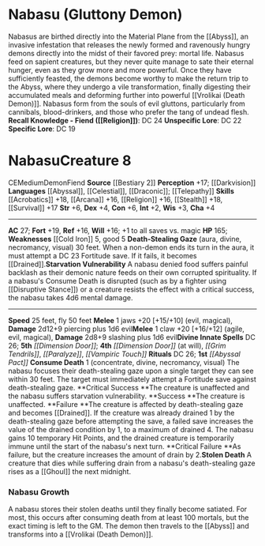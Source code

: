 ﻿---
ac: '27'
alignment: CE
all_resistance: null
burrow_speed: null
charisma: '+4'
climb_speed: null
constitution: '+6'
creature_ability:
- Consume Death
- Death-Stealing Gaze
- Starvation Vulnerability
- Stolen Death
creature_family: '[[DATABASE/monsterfamily/Demon|Demon]]'
description: 'Nabasus are birthed directly into the Material Plane from the [[DATABASE/plane/Abyss|Abyss]]
  , an invasive infestation that releases the newly formed and ravenously hungry demons
  directly into the midst of their favored prey: mortal life. Nabasus feed on sapient
  creatures, but they never quite manage to sate their eternal hunger, even as they
  grow more and more powerful. Once they have sufficiently feasted, the demons become
  worthy to make the return trip to the Abyss, where they undergo a vile transformation,
  finally digesting their accumulated meals and deforming further into powerful [[DATABASE/monster/Vrolikai
  (Death Demon)|vrolikais]] .<br/><br/>Nabasus form from the souls of evil gluttons,
  particularly from cannibals, blood-drinkers, and those who prefer the tang of undead
  flesh.<br/><br/><b><u>Recall Knowledge - Fiend</u> ( [[DATABASE/skill/Religion|Religion]]
  )</b>: DC 24<br/><b><u>Unspecific Lore</u></b>: DC 22<br/><b><u>Specific Lore</u></b>:
  DC 19<div class="viewbox">{{ viewbox(type=monster, id=600, name=Nabasu (Gluttony
  Demon)) }}</div><h1 class="title">Nabasu<span style="margin-left:auto; margin-right:0">Creature
  8</span></h1><span class="traitalignment">CE</span><span class="traitsize">Medium</span><span
  class="trait"> [[DATABASE/trait/Demon|Demon]] </span><span class="trait"> [[DATABASE/trait/Fiend|Fiend]]
  </span><br/><b>Source</b> [[DATABASE/source/Bestiary 2|Bestiary 2]] <br/><b>Perception</b>
  +17; [[DATABASE/monsterability/Darkvision|darkvision]] <br/><b>Languages</b> [[DATABASE/language/Abyssal|Abyssal]]
  , [[DATABASE/language/Celestial|Celestial]] , [[DATABASE/language/Draconic|Draconic]]
  ; [[DATABASE/monsterability/Telepathy|telepathy 100 feet]] <br/><b>Skills</b> [[DATABASE/skill/Acrobatics|Acrobatics]]
  +18, [[DATABASE/skill/Arcana|Arcana]] +16, [[DATABASE/skill/Religion|Religion]]
  +16, [[DATABASE/skill/Stealth|Stealth]] +18, [[DATABASE/skill/Survival|Survival]]
  +17<br/><b>Str</b> +6, <b>Dex</b> +4, <b>Con</b> +6, <b>Int</b> +2, <b>Wis</b> +3,
  <b>Cha</b> +4<hr/><b>AC</b> 27; <b>Fort</b> +19, <b>Ref</b> +16, <b>Will</b> +16;
  +1 to all saves vs. magic<br/><b>HP</b> 165; <b>Weaknesses</b> [[DATABASE/equipment/Cold
  Iron|cold iron]] 5, good 5<br/><span class="hanging-indent"><b>Death-Stealing Gaze</b>
  ( [[DATABASE/trait/Aura|aura]] , [[DATABASE/trait/Divine|divine]] , [[DATABASE/trait/Necromancy|necromancy]]
  , [[DATABASE/trait/Visual|visual]] ) 30 feet. When a non-demon ends its turn in
  the aura, it must attempt a DC 23 Fortitude save. If it fails, it becomes [[DATABASE/condition/Drained|drained
  1]] .</span><span class="hanging-indent"><b>Starvation Vulnerability</b> A nabasu
  denied food suffers painful backlash as their demonic nature feeds on their own
  corrupted spirituality. If a nabasu''s Consume Death is disrupted (such as by a
  fighter using [[DATABASE/feat/Disruptive Stance|Disruptive Stance]] ) or a creature
  resists the effect with a critical success, the nabasu takes 4d6 [[DATABASE/trait/Mental|mental]]
  damage.</span><hr/><b>Speed</b> 25 feet, fly 50 feet<br/><span class="hanging-indent"><b>Melee</b>
  <span aria-label="Single Action" class="action" role="img" title="Single Action">[one-action]</span>  jaws
  +20 [+15/+10] ( [[DATABASE/trait/Evil|evil]] , [[DATABASE/trait/Magical|magical]]
  ), <b>Damage</b> 2d12+9 piercing plus 1d6 evil</span><span class="hanging-indent"><b>Melee</b>
  <span aria-label="Single Action" class="action" role="img" title="Single Action">[one-action]</span>  claw
  +20 [+16/+12] ( [[DATABASE/trait/Agile|agile]] , [[DATABASE/trait/Evil|evil]] ,
  [[DATABASE/trait/Magical|magical]] ), <b>Damage</b> 2d8+9 slashing plus 1d6 evil</span><b>Divine
  Innate Spells</b> DC 26; <b>5th</b> <i> [[DATABASE/spell/Dimension Door|dimension
  door]] </i>; <b>4th</b> <i> [[DATABASE/spell/Dimension Door|dimension door]] </i>
  (at will), <i> [[DATABASE/spell/Grim Tendrils|grim tendrils]] </i>, <i> [[DATABASE/spell/Paralyze|paralyze]]
  </i>, <i> [[DATABASE/spell/Vampiric Touch|vampiric touch]] </i><br/><b>Rituals</b>
  DC 26; <b>1st</b> <i> [[DATABASE/ritual/Abyssal Pact|abyssal pact]] </i><br/><span
  class="hanging-indent"><b>Consume Death</b> <span aria-label="Single Action" class="action"
  role="img" title="Single Action">[one-action]</span>   ( [[DATABASE/trait/Concentrate|concentrate]]
  , [[DATABASE/trait/Divine|divine]] , [[DATABASE/trait/Necromancy|necromancy]] ,
  [[DATABASE/trait/Visual|visual]] ) The nabasu focuses their death-stealing gaze
  upon a single target they can see within 30 feet. The target must immediately attempt
  a Fortitude save against death-stealing gaze. <br/><b>Critical Success </b>The creature
  is unaffected and the nabasu suffers starvation vulnerability. <br/><b>Success </b>The
  creature is unaffected. <br/><b>Failure </b>The creature is affected by death-stealing
  gaze and becomes [[DATABASE/condition/Drained|drained 1]] . If the creature was
  already drained 1 by the death-stealing gaze before attempting the save, a failed
  save increases the value of the drained condition by 1, to a maximum of drained
  4. The nabasu gains 10 temporary Hit Points, and the drained creature is temporarily
  immune until the start of the nabasu''s next turn. <br/><b>Critical Failure </b>As
  failure, but the creature increases the amount of drain by 2.</span><span class="hanging-indent"><b>Stolen
  Death</b> A creature that dies while suffering drain from a nabasu''s death-stealing
  gaze rises as a [[DATABASE/monster/Ghoul|ghoul]] the next midnight.</span><h3 class="title"><img
  alt="Sidebar - Advice and Rules" src="Images\Icons\Sidebar_1_AdviceAndRules.png"
  style="height:18px; padding:2px 10px 0px 2px" title="Sidebar - Advice and Rules"/>
  Nabasu Growth</h3>A nabasu stores their stolen deaths until they finally become
  satiated. For most, this occurs after consuming death from at least 100 mortals,
  but the exact timing is left to the GM. The demon then travels to the [[DATABASE/plane/Abyss|Abyss]]
  and transforms into a [[DATABASE/monster/Vrolikai (Death Demon)|vrolikai]] .'
dexterity: '+4'
element: null
fly_speed: '50'
fortitude: '+19'
hardness: null
hp: '165'
id: '600'
immunity: null
intelligence: '+2'
land_speed: '25'
language:
- '[[DATABASE/language/Abyssal|Abyssal]]'
- '[[DATABASE/language/Celestial|Celestial]]'
- '[[DATABASE/language/Draconic|Draconic]] ; [[DATABASE/monsterability/Telepathy|telepathy
  100 feet]]'
level: '8'
max_speed: '50'
name: Nabasu
perception: '+17'
rarity: Common
reflex: '+16'
resistance: null
rus_type_level: null
school: null
sense:
- '[[DATABASE/monsterability/Darkvision|darkvision]]'
size: Medium
skill:
- '[[DATABASE/skill/Acrobatics|Acrobatics]] +18'
- '[[DATABASE/skill/Arcana|Arcana]] +16'
- '[[DATABASE/skill/Religion|Religion]] +16'
- '[[DATABASE/skill/Stealth|Stealth]] +18'
- '[[DATABASE/skill/Survival|Survival]] +17'
source: '[[DATABASE/source/Bestiary 2|Bestiary 2]]'
speed:
- 25 feet
- fly 50 feet
spell:
- '[[DATABASE/spell/Dimension Door|Dimension Door]]'
- '[[DATABASE/spell/Grim Tendrils|GrimTendrils]]'
- '[[DATABASE/spell/Paralyze|Paralyze]]'
- '[[DATABASE/spell/Vampiric Touch|Vampiric Touch]]'
strength: '+6'
strength_req: '6'
strongest_save:
- Fortitude
swim_speed: null
trait:
- '[[DATABASE/trait/Demon|Demon]]'
- '[[DATABASE/trait/Fiend|Fiend]]'
type: Creature
vision: Darkvision
weakest_save:
- Reflex
- Will
weakness:
- '[[DATABASE/equipment/Cold Iron|cold iron]] 5'
- good 5
will: '+16'
wisdom: '+3'

---
# Nabasu (Gluttony Demon)

Nabasus are birthed directly into the Material Plane from the [[Abyss]], an invasive infestation that releases the newly formed and ravenously hungry demons directly into the midst of their favored prey: mortal life. Nabasus feed on sapient creatures, but they never quite manage to sate their eternal hunger, even as they grow more and more powerful. Once they have sufficiently feasted, the demons become worthy to make the return trip to the Abyss, where they undergo a vile transformation, finally digesting their accumulated meals and deforming further into powerful [[Vrolikai (Death Demon)]].
Nabasus form from the souls of evil gluttons, particularly from cannibals, blood-drinkers, and those who prefer the tang of undead flesh.
**Recall Knowledge - Fiend ([[Religion]])**: DC 24
**Unspecific Lore**: DC 22
**Specific Lore**: DC 19

# Nabasu<span class="item-type">Creature 8</span>

<span class="trait-alignment item-trait">CE</span><span class="trait-size item-trait">Medium</span><span class="item-trait">Demon</span><span class="item-trait">Fiend</span>
**Source** [[Bestiary 2]] 
**Perception** +17; [[Darkvision]]
**Languages** [[Abyssal]], [[Celestial]], [[Draconic]]; [[Telepathy]]
**Skills** [[Acrobatics]] +18, [[Arcana]] +16, [[Religion]] +16, [[Stealth]] +18, [[Survival]] +17
**Str** +6, **Dex** +4, **Con** +6, **Int** +2, **Wis** +3, **Cha** +4

---
**AC** 27; **Fort** +19, **Ref** +16, **Will** +16; +1 to all saves vs. magic
**HP** 165; **Weaknesses** [[Cold Iron]] 5, good 5
<span class="in-box-ability">**Death-Stealing Gaze** (aura, divine, necromancy, visual) 30 feet. When a non-demon ends its turn in the aura, it must attempt a DC 23 Fortitude save. If it fails, it becomes [[Drained]].</span><span class="in-box-ability">**Starvation Vulnerability** A nabasu denied food suffers painful backlash as their demonic nature feeds on their own corrupted spirituality. If a nabasu's Consume Death is disrupted (such as by a fighter using [[Disruptive Stance]]) or a creature resists the effect with a critical success, the nabasu takes 4d6 mental damage.</span>

---
**Speed** 25 feet, fly 50 feet
<span class="in-box-ability">**Melee** <span class="action-icon">1</span> jaws +20 [+15/+10] (evil, magical), **Damage** 2d12+9 piercing plus 1d6 evil</span><span class="in-box-ability">**Melee** <span class="action-icon">1</span> claw +20 [+16/+12] (agile, evil, magical), **Damage** 2d8+9 slashing plus 1d6 evil</span>**Divine Innate Spells** DC 26; **5th** _[[Dimension Door]]_; **4th** _[[Dimension Door]]_ (at will), _[[Grim Tendrils]]_, _[[Paralyze]]_, _[[Vampiric Touch]]_
**Rituals** DC 26; **1st** _[[Abyssal Pact]]_
<span class="in-box-ability">**Consume Death** <span class="action-icon">1</span> (concentrate, divine, necromancy, visual) The nabasu focuses their death-stealing gaze upon a single target they can see within 30 feet. The target must immediately attempt a Fortitude save against death-stealing gaze. 
**Critical Success **The creature is unaffected and the nabasu suffers starvation vulnerability. 
**Success **The creature is unaffected. 
**Failure **The creature is affected by death-stealing gaze and becomes [[Drained]]. If the creature was already drained 1 by the death-stealing gaze before attempting the save, a failed save increases the value of the drained condition by 1, to a maximum of drained 4. The nabasu gains 10 temporary Hit Points, and the drained creature is temporarily immune until the start of the nabasu's next turn. 
**Critical Failure **As failure, but the creature increases the amount of drain by 2.</span><span class="in-box-ability">**Stolen Death** A creature that dies while suffering drain from a nabasu's death-stealing gaze rises as a [[Ghoul]] the next midnight.</span>

###  Nabasu Growth

A nabasu stores their stolen deaths until they finally become satiated. For most, this occurs after consuming death from at least 100 mortals, but the exact timing is left to the GM. The demon then travels to the [[Abyss]] and transforms into a [[Vrolikai (Death Demon)]].